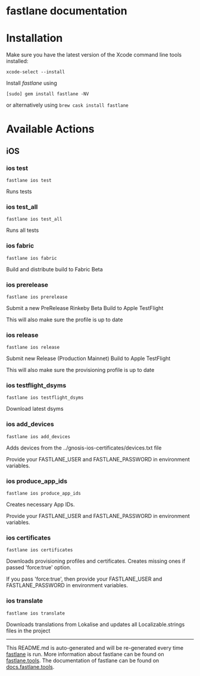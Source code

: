 fastlane documentation
================
# Installation

Make sure you have the latest version of the Xcode command line tools installed:

```
xcode-select --install
```

Install _fastlane_ using
```
[sudo] gem install fastlane -NV
```
or alternatively using `brew cask install fastlane`

# Available Actions
## iOS
### ios test
```
fastlane ios test
```
Runs tests
### ios test_all
```
fastlane ios test_all
```
Runs all tests
### ios fabric
```
fastlane ios fabric
```
Build and distribute build to Fabric Beta
### ios prerelease
```
fastlane ios prerelease
```
Submit a new PreRelease Rinkeby Beta Build to Apple TestFlight

This will also make sure the profile is up to date
### ios release
```
fastlane ios release
```
Submit new Release (Production Mainnet) Build to Apple TestFlight

This will also make sure the provisioning profile is up to date
### ios testflight_dsyms
```
fastlane ios testflight_dsyms
```
Download latest dsyms
### ios add_devices
```
fastlane ios add_devices
```
Adds devices from the ../gnosis-ios-certificates/devices.txt file

Provide your FASTLANE_USER and FASTLANE_PASSWORD in environment variables.
### ios produce_app_ids
```
fastlane ios produce_app_ids
```
Creates necessary App IDs.

Provide your FASTLANE_USER and FASTLANE_PASSWORD in environment variables.
### ios certificates
```
fastlane ios certificates
```
Downloads provisioning profiles and certificates. Creates missing ones if passed 'force:true' option.

If you pass 'force:true', then provide your FASTLANE_USER and FASTLANE_PASSWORD in environment variables.
### ios translate
```
fastlane ios translate
```
Downloads translations from Lokalise and updates all Localizable.strings files in the project

----

This README.md is auto-generated and will be re-generated every time [fastlane](https://fastlane.tools) is run.
More information about fastlane can be found on [fastlane.tools](https://fastlane.tools).
The documentation of fastlane can be found on [docs.fastlane.tools](https://docs.fastlane.tools).
